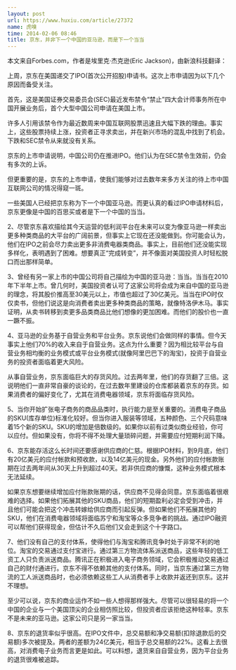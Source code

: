 ```yaml
---
layout: post
url: https://www.huxiu.com/article/27372
name: 虎嗅
time: 2014-02-06 08:46
title: 京东，并非下一个中国的亚马逊，而是下一个当当
---
```

本文来自Forbes.com，作者是埃里克·杰克逊(Eric Jackson)，由新浪科技翻译：

上周，京东在美国递交了IPO(首次公开招股)申请书。这次上市申请因为以下几个原因而备受关注。

首先，这是美国证券交易委员会(SEC)最近发布禁令“禁止”四大会计师事务所在中国开展业务后，首个大型中国公司申请在美国上市。

许多人引用该禁令作为最近数周来中国互联网股票迅速且大幅下跌的理由。事实上，这些股票持续上涨，投资者正寻求卖出，并在新兴市场的混乱中找到了机会。下跌和SEC禁令从来就没有关系。

京东的上市申请说明，中国公司仍在推进IPO。他们认为在SEC禁令生效前，仍会有多次的上诉。

但更重要的是，京东的上市申请，使我们能够对过去数年来多方关注的待上市中国互联网公司的情况得窥一斑。

一些美国人已经把京东称为下一个中国亚马逊。而更认真的看过IPO申请材料后，京东更像是中国的百思买或者是下一个中国的当当。

2、尽管京东喜欢描绘其今天运营的低利润平台在未来可以变为像亚马逊一样卖出更多种类商品的大平台的广阔前景，但事实上它现在还没能做到。你可能会认为，他们在IPO之前会尽力卖出更多非消费电器类商品。事实上，目前他们还没能实现多样化，表明遇到了困难。想要真正“完成转变”，并不像面对美国投资人时轻松脱口而出那样简单。

3、曾经有另一家上市的中国公司将自己描绘为中国的亚马逊：当当。当当在2010年下半年上市。曾几何时，美国投资者认可了这家公司将会成为来自中国的亚马逊的理念，将其股价推高至30美元以上，市值也超过了30亿美元。当当在IPO时仅仅卖书，但他们说这是向消费者卖出更多种类商品的策略，就像特洛伊木马。事实证明，从卖书转移到卖更多品类商品比他们想像的更加困难。而他们的股价也一直一蹶不振。

4、亚马逊的业务基于自营业务和平台业务。京东说他们会做同样的事情。但今天事实上他们70%的收入来自于自营业务。这点为什么重要？因为相比较平台与自营业务相均衡的业务模式或平台业务模式(就像阿里巴巴下的淘宝)，投资于自营业务的投资者面临着更大风险。

从事自营业务，京东面临巨大的存货风险。过去两年里，他们的存货翻了三倍。这说明他们一直非常自豪的谈论的，在过去数年里建设的仓库都装着京东的存货。如果消费者的偏好变化了，尤其在消费电器领域，京东将面临存货风险。

5、当你开始扩张电子商务的商品品类时，执行能力是至关重要的。消费电子商品的SKU(库存单位)标准化较好。但当你进入服装等领域，五种颜色、三个尺码意味着15个新的SKU。SKU的增加是倍数级的。如果你以前有过类似商业经验，你可以应付。但如果没有，你将不得不处理大量琐碎问题，并需要应付短期利润下降。

6、京东能存活这么长时间还要感谢供应商的仁慈。根据IPO材料，到9月底，他们有20亿美元的应付帐款和预收款，以及14亿美元的现金。另外他们的应付帐款账期在过去两年间从30天上升到超过40天。若非供应商的慷慨，这种业务模式根本无法延续。

如果京东想要继续增加应付账款账期的话，供应商不见得会同意。京东面临着很艰难的选择。如果他们拓展其他的SKU商品，他们的短期盈利必定会受到冲击，并且他们可能会把这个冲击转嫁给供应商而引起反弹。但如果他们不拓展其他的SKU，他们在消费电器领域将面临苏宁和淘宝等众多竞争者的挑战。通过IPO融资可以帮他们获得现金，但估计不久后他们又会走到这个十字路口。

7、他们没有自己的支付体系，使得他们与淘宝和腾讯竞争时处于非常不利的地位。淘宝的交易通过支付宝进行。通过第三方物流体系派送商品，这些年轻的低工资工人只负责派送商品。腾讯正在积极进入电子商务领域，它会积极推动交易通过自己的财付通进行。京东不得不依赖其他的支付体系。同时，当京东通过第三方物流的工人派送商品时，也必须依赖这些工人从消费者手上收款并返还到京东。这并不理想。

至少可以说，京东的商业运作不如一些人想得那样强大。尽管可以很轻易的将一个中国的企业与一个美国顶尖的企业相仿照比较，但投资者应该拒绝这种轻率。京东不是未来的亚马逊。这家公司只是另一家当当。

8、京东的退货率似乎很高。在IPO文件中，总交易额和净交易额(扣除退款后的交易额)多次被提及。两者的差额为24亿美元，相当于总交易额的22%。这看上去很高，对消费电子业务而言更是如此。可以料想，退货来自自营业务，因为平台业务的退货很难被追踪。

